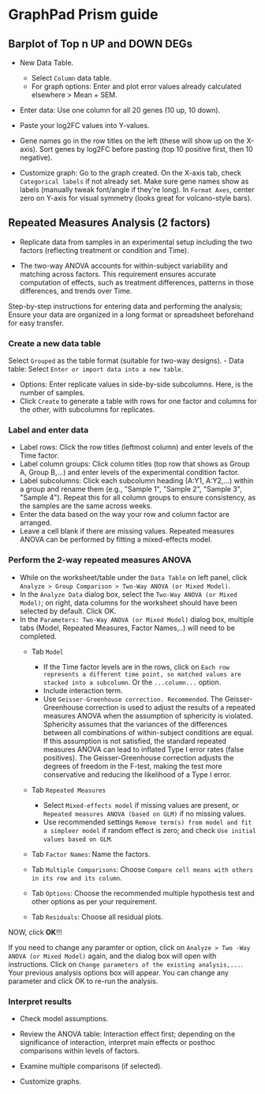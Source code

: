 # GraphPad Prism guide

## Barplot of Top n UP and DOWN DEGs

-   New Data Table.  
    -   Select `Column` data table.  
    -   For graph options: Enter and plot error values already calculated elsewhere \> Mean + SEM.  

-   Enter data: Use one column for all 20 genes (10 up, 10 down).  

-   Paste your log2FC values into Y-values.  

-   Gene names go in the row titles on the left (these will show up on the X-axis). Sort genes by log2FC before pasting (top 10 positive first, then 10 negative).  

-   Customize graph: Go to the graph created. On the X-axis tab, check `Categorical labels` if not already set. Make sure gene names show as labels (manually tweak font/angle if they're long). In `Format Axes`, center zero on Y-axis for visual symmetry (looks great for volcano-style bars).  

## Repeated Measures Analysis (2 factors)   

-   Replicate data from samples in an experimental setup including the two factors (reflecting treatment or condition and Time).  

-   The two-way ANOVA accounts for within-subject variability and matching across factors. This requirement ensures accurate computation of effects, such as treatment differences, patterns in those differences, and trends over Time.  

Step-by-step instructions for entering data and performing the analysis; Ensure your data are organized in a long format or spreadsheet beforehand for easy transfer.  

### Create a new data table  

Select `Grouped` as the table format (suitable for two-way designs). - Data table: Select `Enter or import data into a new table`.  
- Options: Enter <n> replicate values in side-by-side subcolumns. Here, <n> is the number of samples.  
- Click `Create` to generate a table with rows for one factor and columns for the other, with subcolumns for replicates.   

### Label and enter data

-   Label rows: Click the row titles (leftmost column) and enter levels of the Time factor.  
-   Label column groups: Click column titles (top row that shows as Group A, Group B,...) and enter levels of the experimental condition factor.  
-   Label subcolumns: Click each subcolumn heading (A:Y1, A:Y2,...) within a group and rename them (e.g., "Sample 1", "Sample 2", "Sample 3", "Sample 4"). Repeat this for all column groups to ensure consistency, as the samples are the same across weeks.  
-   Enter the data based on the way your row and column factor are arranged.  
-   Leave a cell blank if there are missing values. Repeated measures ANOVA can be performed by fitting a mixed-effects model.  

### Perform the 2-way repeated measures ANOVA

-   While on the worksheet/table under the `Data Table` on left panel, click `Analyze > Group Comparison > Two-Way ANOVA (or Mixed Model)`.  
-   In the `Analyze Data` dialog box, select the `Two-Way ANOVA (or Mixed Model)`; on right, data columns for the worksheet should have been selected by default. Click OK.  
-   In the `Parameters: Two-Way ANOVA (or Mixed Model)` dialog box, multiple tabs (Model, Repeated Measures, Factor Names,..) will need to be completed.  
    -   Tab `Model`   
        -   If the Time factor levels are in the rows, click on `Each row represents a different time point, so matched values are stacked into a subcolumn`. Or the `...column...` option.   
        -   Include interaction term.   
        -   Use `Geisser-Greenhouse correction. Recommended`. The Geisser-Greenhouse correction is used to adjust the results of a repeated measures ANOVA when the assumption of sphericity is violated. Sphericity assumes that the variances of the differences between all combinations of within-subject conditions are equal. If this assumption is not satisfied, the standard repeated measures ANOVA can lead to inflated Type I error rates (false positives). The Geisser-Greenhouse correction adjusts the degrees of freedom in the F-test, making the test more conservative and reducing the likelihood of a Type I error.   

    -   Tab `Repeated Measures`   

        -   Select `Mixed-effects model` if missing values are present, or `Repeated measures ANOVA (based on GLM)` if no missing values.   
        -   Use recommended settings `Remove term(s) from model and fit a simpleer model` if random effect is zero; and check `Use initial values based on GLM`.   

    -   Tab `Factor Names`: Name the factors.   

    -   Tab `Multiple Comparisons`: Choose `Compare cell means with others in its row and its column`.   

    -   Tab `Options`: Choose the recommended multiple hypothesis test and other options as per your requirement.   

    -   Tab `Residuals`: Choose all residual plots.   

NOW, click **OK**!!!

If you need to change any paramter or option, click on `Analyze > Two -Way ANOVA (or Mixed Model)` again, and the dialog box will open with instructions. Click on `Change parameters of the existing analysis,...`. Your previous analysis options box will appear. You can change any parameter and click OK to re-run the analysis.

### Interpret results

-   Check model assumptions.   

-   Review the ANOVA table: Interaction effect first; depending on the significance of interaction, interpret main effects or posthoc comparisons within levels of factors.  

-   Examine multiple comparisons (if selected).   

-   Customize graphs.   
